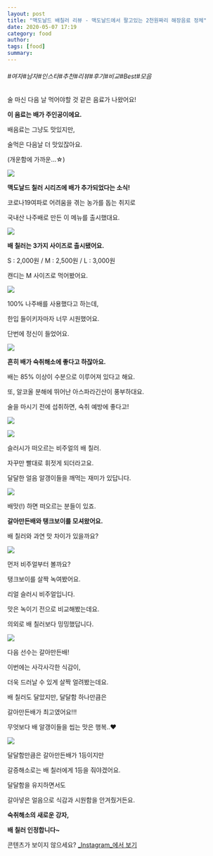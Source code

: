 ```yaml
---
layout: post
title: "맥도날드 배칠러 리뷰 - 맥도날드에서 팔고있는 2천원짜리 해장음료 정체"
date: 2020-05-07 17:19
category: food
author: 
tags: [food]
summary: 
---
```


###### #여자#남자#인스타#추천#리뷰#후기#비교#Best#모음


술 마신 다음 날 먹어야할 것 같은 음료가 나왔어요!

**이 음료는 배가 주인공이에요.**

배음료는 그냥도 맛있지만,  

술먹은 다음날 더 맛있잖아요.  

(개운함에 가까운...☆)

![](https://img1.daumcdn.net/thumb/R720x0/?fname=https%3A%2F%2Ft1.daumcdn.net%2Fliveboard%2Fdispatch%2Fb28f878a8e434d88bd16dbadcf8ccc77.JPG)

**맥도날드 칠러 시리즈에 배가 추가되었다는 소식!**

  

코로나19여파로 어려움을 겪는 농가를 돕는 취지로

국내산 나주배로 만든 이 메뉴를 출시했대요.

![](https://img1.daumcdn.net/thumb/R720x0/?fname=https%3A%2F%2Ft1.daumcdn.net%2Fliveboard%2Fdispatch%2F0f0355618dda4f47ada62428713737de.JPG)

**배 칠러는 3가지 사이즈로 출시됐어요.**

S : 2,000원 / M : 2,500원 / L : 3,000원

  

캔디는 M 사이즈로 먹어봤어요.

![](https://img1.daumcdn.net/thumb/R720x0/?fname=https%3A%2F%2Ft1.daumcdn.net%2Fliveboard%2Fdispatch%2F873ab9f2d18c44ab9fd595af8dd6c8b4.JPG)

100% 나주배를 사용했다고 하는데,

한입 들이키자마자 너무 시원했어요.

단번에 정신이 들었어요.

![](https://img1.daumcdn.net/thumb/R720x0/?fname=https%3A%2F%2Ft1.daumcdn.net%2Fliveboard%2Fdispatch%2F9cc74e007d9742eeab1b9c0b159a27af.JPG)

**흔히 배가 숙취해소에 좋다고 하잖아요.**

배는 85% 이상이 수분으로 이루어져 있다고 해요.

또, 알코올 분해에 뛰어난 아스파라긴산이 풍부하대요.

술을 마시기 전에 섭취하면, 숙취 예방에 좋다고!

![](https://img1.daumcdn.net/thumb/R720x0/?fname=https%3A%2F%2Ft1.daumcdn.net%2Fliveboard%2Fdispatch%2F908bbf15744142c7ac3295fb62d7c5c9.JPG)

![](https://t1.daumcdn.net/liveboard/dispatch/0aa1c526a2fb4159a72ed95d8ca94813.gif)

슬러시가 떠오르는 비주얼의 배 칠러.

자꾸만 빨대로 휘젓게 되더라고요.

달달한 얼음 알갱이들을 깨먹는 재미가 있답니다.

![](https://img1.daumcdn.net/thumb/R720x0/?fname=https%3A%2F%2Ft1.daumcdn.net%2Fliveboard%2Fdispatch%2F0e86c9d7ec3747859714ae5ea162e07b.JPG)

배맛(!) 하면 떠오르는 분들이 있죠.

**갈아만든배와 탱크보이를 모셔왔어요.**

  

배 칠러와 과연 맛 차이가 있을까요?

![](https://img1.daumcdn.net/thumb/R720x0/?fname=https%3A%2F%2Ft1.daumcdn.net%2Fliveboard%2Fdispatch%2F5325c91601904cce8342fe0ab60b4c5e.JPG)

먼저 비주얼부터 볼까요?

탱크보이를 살짝 녹여봤어요.

리얼 슬러시 비주얼입니다.

  

맛은 녹이기 전으로 비교해봤는데요.

의외로 배 칠러보다 밍밍했답니다.

![](https://img1.daumcdn.net/thumb/R720x0/?fname=https%3A%2F%2Ft1.daumcdn.net%2Fliveboard%2Fdispatch%2F0dd6f29b5ee4415b9fe6f66bf5f63490.JPG)

다음 선수는 갈아만든배!

  

이번에는 사각사각한 식감이,

더욱 드러날 수 있게 살짝 얼려봤는데요.

  

배 칠러도 달았지만, 달달함 하나만큼은

갈아만든배가 최고였어요!!!

무엇보다 배 알갱이들을 씹는 맛은 행복..♥

![](https://img1.daumcdn.net/thumb/R720x0/?fname=https%3A%2F%2Ft1.daumcdn.net%2Fliveboard%2Fdispatch%2F5519a984bb514129a4fa223a4f4882a4.JPG)

달달함만큼은 갈아만든배가 1등이지만

갈증해소로는 배 칠러에게 1등을 줘야겠어요.

  

달달함을 유지하면서도

갈아넣은 얼음으로 식감과 시원함을 안겨줬거든요.

  

**숙취해소의 새로운 강자,**

**배 칠러 인정합니다~**

콘텐츠가 보이지 않으세요?  [_Instagram_에서 보기](https://www.instagram.com/p/B-ir5rRp3-Y)